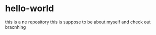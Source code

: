 
# hello-world
this is a ne repository
this is suppose to be about myself and check out bracnhing 

